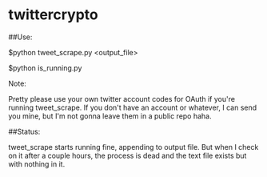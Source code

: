 # twittercrypto

##Use:

$python tweet_scrape.py <output_file>

$python is_running.py

Note:

Pretty please use your own twitter account codes for OAuth if you're running tweet_scrape. If you don't have an account or whatever, I can send you mine, but I'm not gonna leave them in a public repo haha.

##Status:

tweet_scrape starts running fine, appending to output file. But when I check on it after a couple hours, the process is dead and the text file exists but with nothing in it.